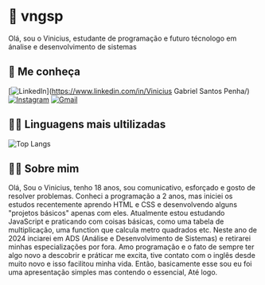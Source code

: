 # 🧑 vngsp

Olá, sou o Vinicius, estudante de programação e futuro técnologo em ánalise e desenvolvimento de sistemas 

## 🔌 Me conheça

[![LinkedIn](https://img.shields.io/badge/LinkedIn-0077B5?style=for-the-badge&logo=linkedin&logoColor=white)](https://www.linkedin.com/in/Vinicius Gabriel Santos Penha/)
[![Instagram](https://img.shields.io/badge/-Instagram-%23E4405F?style=for-the-badge&logo=instagram&logoColor=white)](https://www.instagram.com/viny.gsp/)
[![Gmail](https://img.shields.io/badge/Gmail-333333?style=for-the-badge&logo=gmail&logoColor=red)](mailto:viniciuspenhadev@gmail.com)

## 👨‍💻 Linguagens mais ultilizadas

![Top Langs](https://github-readme-stats-git-masterrstaa-rickstaa.vercel.app/api/top-langs/?username=vngsp&bg_color=000&border_color=30A3DC&title_color=E94D5F&text_color=FFF)

## 🙋‍♂️ Sobre mim 

Olá, Sou o Vinicius, tenho 18 anos, sou comunicativo, esforçado e gosto de resolver problemas.
Conheci a programação a 2 anos, mas iniciei os estudos recentemente aprendo HTML e CSS e desenvolvendo alguns "projetos básicos" apenas com eles.
Atualmente estou estudando JavaScript e praticando com coisas básicas, como uma tabela de multiplicação, uma function que calcula metro quadrados etc.
Neste ano de 2024 inciarei em ADS (Análise e Desenvolvimento de Sistemas) e retirarei minhas especializações por fora.
Amo programação e o fato de sempre ter algo novo a descobrir e práticar me excita, tive contato com o inglês desde muito novo e isso facilitou minha vida.
Então, basicamente esse sou eu foi uma apresentação simples mas contendo o essencial, Até logo.
